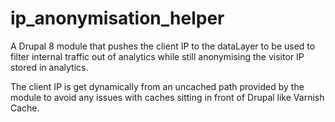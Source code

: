 # ip_anonymisation_helper
A Drupal 8 module that pushes the client IP to the dataLayer to be used to filter internal traffic out of analytics while still anonymising the visitor IP stored in analytics.

The client IP is get dynamically from an uncached path provided by the module to avoid any issues with caches sitting in front of Drupal like Varnish Cache.